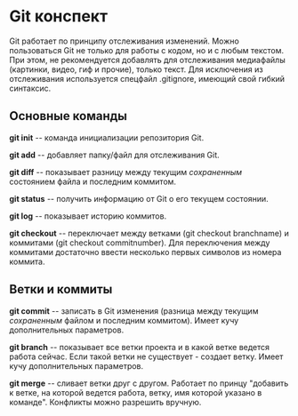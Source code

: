 # Git конспект

Git работает по принципу отслеживания изменений. Можно пользоваться Git не только для работы с кодом, но и с любым текстом. При этом, не рекомендуется добавлять для отслеживания медиафайлы (картинки, видео, гиф и прочие), только текст. Для исключения из отслеживания используется спецфайл .gitignore, имеющий свой гибкий синтаксис.

## Основные команды

**git init** -- команда инициализации репозитория Git.

**git add** -- добавляет папку/файл для отслеживания Git.

**git diff** -- показывает разницу между текущим _сохраненным_ состоянием файла и последним коммитом.

**git status** -- получить информацию от Git о его текущем состоянии.

**git log** -- показывает историю коммитов.

**git checkout** -- переключает между ветками (git checkout branchname) и коммитами (git checkout commitnumber). Для переключения между коммитами достаточно ввести несколько первых символов из номера коммита.

## Ветки и коммиты

**git commit** -- записать в Git изменения (разница между текущим _сохраненным_ файлом и последним коммитом). Имеет кучу дополнительных параметров.

**git branch** -- показывает все ветки проекта и в какой ветке ведется работа сейчас. Если такой ветки не существует - создает ветку. Имеет кучу дополнительных параметров.

**git merge** -- сливает ветки друг с другом. Работает по принцу "добавить к ветке, на которой ведется работа, ветку, имя которой указано в команде". Конфликты можно разрешить вручную.
